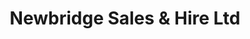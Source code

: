 ---
title: "Newbridge Sales & Hire Ltd"
url: /newbridge/newbridge-sales-and-hire-ltd/
shop: tools
---